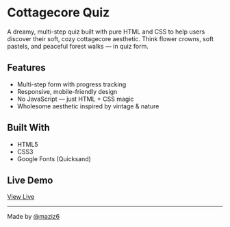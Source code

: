 # Cottagecore Quiz

A dreamy, multi-step quiz built with pure HTML and CSS to help users discover their soft, cozy cottagecore aesthetic. Think flower crowns, soft pastels, and peaceful forest walks — in quiz form.

## Features

- Multi-step form with progress tracking
- Responsive, mobile-friendly design
- No JavaScript — just HTML + CSS magic
- Wholesome aesthetic inspired by vintage & nature

## Built With

- HTML5
- CSS3
- Google Fonts (Quicksand)

## Live Demo

[View Live](https://maziz6.github.io/cottagecore-quiz/)

---

Made by [@maziz6]((https://github.com/maziz6))
